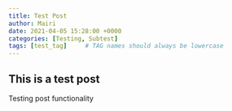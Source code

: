 ```yaml
---
title: Test Post
author: Mairi
date: 2021-04-05 15:28:00 +0000
categories: [Testing, Subtest]
tags: [test_tag]     # TAG names should always be lowercase
---
```

## This is a test post
Testing post functionality
